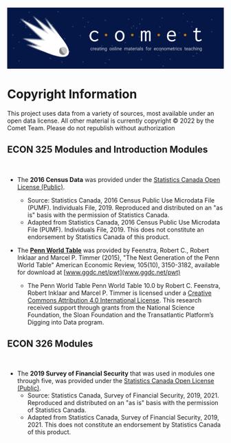 ![COMET Banner](media/banner_1.png)

# Copyright Information

This project uses data from a variety of sources, most available under an open data license.  All other material is currently copyright © 2022 by the Comet Team.  Please do not republish without authorization

## ECON 325 Modules and Introduction Modules
​
* The **2016 Census Data** was provided under the [Statistics Canada Open License (Public)]([statcan.gc.ca/en/reference/licence](https://www.statcan.gc.ca/en/reference/licence)).  
  * Source: Statistics Canada, 2016 Census Public Use Microdata File (PUMF). Individuals File, 2019. Reproduced and distributed on an "as is" basis with the permission of Statistics Canada.
  * Adapted from Statistics Canada, 2016 Census Public Use Microdata File (PUMF). Individuals File, 2019. This does not constitute an endorsement by Statistics Canada of this product.
​

* The [**Penn World Table**](https://www.rug.nl/ggdc/productivity/pwt/?lang=en)  was provided by Feenstra, Robert C., Robert Inklaar and Marcel P. Timmer (2015), "The Next Generation of the Penn World Table" American Economic Review, 105(10), 3150-3182, available for download at [www.ggdc.net/pwt](www.ggdc.net/pwt)
  * The Penn World Table Penn World Table 10.0 by Robert C. Feenstra, Robert Inklaar and Marcel P. Timmer is licensed under a [Creative Commons Attribution 4.0 International License](http://creativecommons.org/licenses/by/4.0/). This research received support through grants from the National Science Foundation, the Sloan Foundation and the Transatlantic Platform’s Digging into Data program.

## ECON 326 Modules
​
* The **2019 Survey of Financial Security** that was used in modules one through five, was provided under the [Statistics Canada Open License (Public)]([statcan.gc.ca/en/reference/licence](https://www.statcan.gc.ca/en/reference/licence)).       
  *  Source: Statistics Canada, Survey of Financial Security, 2019, 2021. Reproduced and distributed on an "as is" basis with the permission of Statistics Canada.
  * Adapted from Statistics Canada, Survey of Financial Security, 2019, 2021. This does not constitute an endorsement by Statistics Canada of this product.